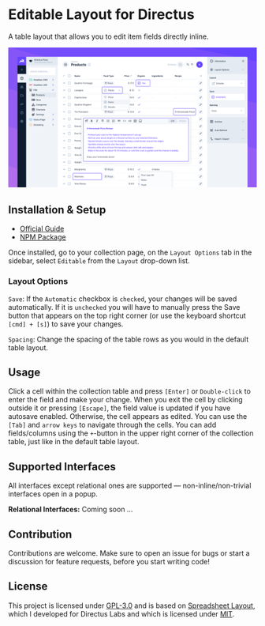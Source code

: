 # Editable Layout for Directus

A table layout that allows you to edit item fields directly inline.

![](https://raw.githubusercontent.com/formfcw/directus-extension-editable-layout/main/docs/preview.png)

## Installation & Setup

-   [Official Guide](https://docs.directus.io/extensions/installing-extensions.html)
-   [NPM Package](https://www.npmjs.com/package/directus-extension-editable-layout)

Once installed, go to your collection page, on the `Layout Options` tab in the sidebar, select `Editable` from the `Layout` drop-down list.

### Layout Options

`Save`: If the `Automatic` checkbox is `checked`, your changes will be saved automatically. If it is `unchecked` you will have to manually press the Save button that appears on the top right corner (or use the keyboard shortcut `[cmd] + [s]`) to save your changes.

`Spacing`: Change the spacing of the table rows as you would in the default table layout.

## Usage

Click a cell within the collection table and press `[Enter]` or `Double-click` to enter the field and make your change. When you exit the cell by clicking outside it or pressing `[Escape]`, the field value is updated if you have autosave enabled. Otherwise, the cell appears as edited. You can use the `[Tab]` and `arrow keys` to navigate through the cells. You can add fields/columns using the `+`-button in the upper right corner of the collection table, just like in the default table layout.

## Supported Interfaces

All interfaces except relational ones are supported — non-inline/non-trivial interfaces open in a popup.

**Relational Interfaces:** Coming soon …

## Contribution

Contributions are welcome. Make sure to open an issue for bugs or start a discussion for feature requests, before you start writing code!

## License

This project is licensed under [GPL-3.0](./LICENSE-GPL-3.0) and is based on [Spreadsheet Layout](https://github.com/directus-labs/extensions/tree/main/packages/spreadsheet-layout), which I developed for Directus Labs and which is licensed under [MIT](./LICENSE-MIT).
